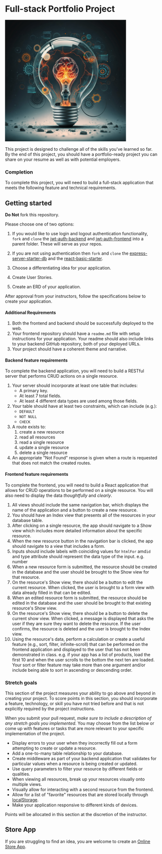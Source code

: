 # Full-stack Portfolio Project

<img src="./assets/idea.png" width="400" height="400">

This project is designed to challenge all of the skills you've learned so far. By the end of this project, you should have a portfolio-ready project you can share on your resume as well as with potential employers.

### Completion

To complete this project, you will need to build a full-stack application that meets the following feature and technical requirements.

## Getting started

**Do Not** fork this repository.

Please choose one of two options:

1. If you would like to use login and logout authentication functionality, `fork` and `clone` the [jwt-auth-backend](https://github.com/10-3-pursuit/jwt-auth-backend) and [jwt-auth-frontend](https://github.com/10-3-pursuit/jwt-auth-frontend) into a parent folder. These will serve as your repos.

1. If you are not using authentication then `fork` and `clone` the [express-server-starter-db](https://github.com/10-3-pursuit/express-server-starter-db) and the [react-basic-starter](https://github.com/10-3-pursuit/react-basic-starter/tree/main).

1. Choose a differentiating idea for your application.

1. Create User Stories.

1. Create an ERD of your application.

After approval from your instructors, follow the specifications below to create your application.

#### Additional Requirements

1. Both the frontend and backend should be successfully deployed to the web.
1. Your frontend repository should have a `readme.md` file with setup instructions for your application. Your readme should also include links to your backend GitHub repository, both of your deployed URLs.
1. Your project should have a coherent theme and narrative.

#### Backend feature requirements

To complete the backend application, you will need to build a RESTful server that performs CRUD actions on a single resource.

1. Your server should incorporate at least one table that includes:
   - A primary key.
   - At least 7 total fields.
   - At least 4 different data types are used among those fields.
1. Your table should have at least two constraints, which can include (e.g.):
   - `DEFAULT`
   - `NOT NULL`
   - `CHECK`
1. A route exists to:
   1. create a new resource
   1. read all resources
   1. read a single resource
   1. update a single resource
   1. delete a single resource
1. An appropriate "Not Found" response is given when a route is requested that does not match the created routes.

#### Frontend feature requirements

To complete the frontend, you will need to build a React application that allows for CRUD operations to be performed on a single resource. You will also need to display the data _thoughtfully_ and _clearly_.

1. All views should include the same navigation bar, which displays the name of the application and a button to create a new resource.
1. You should have an Index view that presents all of the resources in your database table.
1. After clicking on a single resource, the app should navigate to a Show view which includes more detailed information about the specific resource.
1. When the new resource button in the navigation bar is clicked, the app should navigate to a view that includes a form.
1. Inputs should include labels with coinciding values for `htmlFor` amd`id` and type attribute should represent the data type of the input. e.g. number
1. When a new resource form is submitted, the resource should be created in the database and the user should be brought to the Show view for that resource.
1. On the resource's Show view, there should be a button to edit the current resource. When clicked, the user is brought to a form view with data already filled in that can be edited.
1. When an edited resource form is submitted, the resource should be edited in the database and the user should be brought to that existing resource's Show view.
1. On the resource's Show view, there should be a button to delete the current show view. When clicked, a message is displayed that asks the user if they are sure they want to delete the resource. If the user confirms, the resource is deleted and the user is brought to the Index view.
1. Using the resource's data, perform a calculation or create a useful feature (e.g., sort, filter, infinite-scroll) that can be performed on the frontend application and displayed to the user that has not been demonstrated in class. e.g. if your app has a list of products, load the first 10 and when the user scrolls to the bottom the next ten are loaded. Your sort or filter feature may take more than one argument and/or include being able to sort in ascending or descending order.

### Stretch goals

This section of the project measures your ability to go above and beyond in creating your project. To score points in this section, you should incorporate a feature, technology, or skill you have not tried before and that is not explicitly required by the project instructions.

When you submit your pull request, _make sure to include a description of any stretch goals you implemented._ You may choose from the list below or come up with features or tasks that are more relevant to your specific implementation of the project.

- Display errors to your user when they incorrectly fill out a form attempting to create or update a resource.
- Add a one-to-many table relationship to your database.
- Create middleware as part of your backend application that validates for particular values when a resource is being created or updated.
- Use query parameters to filter your resource by different fields or qualities.
- When viewing all resources, break up your resources visually onto multiple views.
- Visually allow for interacting with a second resource from the frontend.
- Allow for a list of "favorite" resources that are stored locally through [localStorage](https://developer.mozilla.org/en-US/docs/Web/API/Window/localStorage).
- Make your application responsive to different kinds of devices.

Points will be allocated in this section at the discretion of the instructor.

## Store App

If you are struggling to find an idea, you are welcome to create an [Online Store App](./README_STORE_APP.md).
